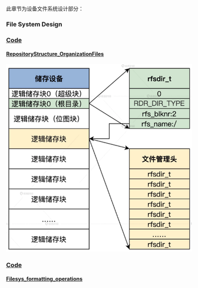 此章节为设备文件系统设计部分：   
### File System Design
### [Code](./HuOS11.0/)
#### [RepositoryStructure_OrganizationFiles](./RepositoryStructure_OrganizationFiles/README.md)
![RepositoryStructure_OrganizationFiles](./RepositoryStructure_OrganizationFiles/images/5.png)
### [Code](./HuOS12.0/)
#### [Filesys_formatting_operations](./Filesys_formatting_operations/README.md)
